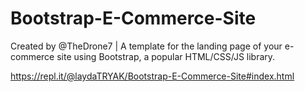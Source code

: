 # Bootstrap-E-Commerce-Site
Created by @TheDrone7 | A template for the landing page of your e-commerce site using Bootstrap, a popular HTML/CSS/JS library.

https://repl.it/@laydaTRYAK/Bootstrap-E-Commerce-Site#index.html
